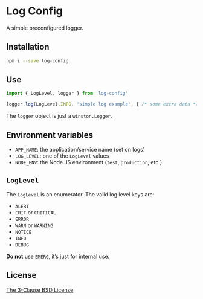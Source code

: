 # Log Config

A simple preconfigured logger.

## Installation

```sh
npm i --save log-config
```

## Use

```typescript
import { LogLevel, logger } from 'log-config'

logger.log(LogLevel.INFO, 'simple log example', { /* some extra data */ })
```

The `logger` object is just a `winston.Logger`.

## Environment variables

- `APP_NAME`: the application/service name (set on logs)
- `LOG_LEVEL`: one of the `LogLevel` values
- `NODE_ENV`: the Node.JS environment (`test`, `production`, etc.)

## `LogLevel`

The `LogLevel` is an enumerator. The valid log level keys are:

- `ALERT`
- `CRIT` or `CRITICAL`
- `ERROR`
- `WARN` or `WARNING`
- `NOTICE`
- `INFO`
- `DEBUG`

**Do not** use `EMERG`, it’s just for internal use.

## License

[The 3-Clause BSD License](https://opensource.org/licenses/BSD-3-Clause)
